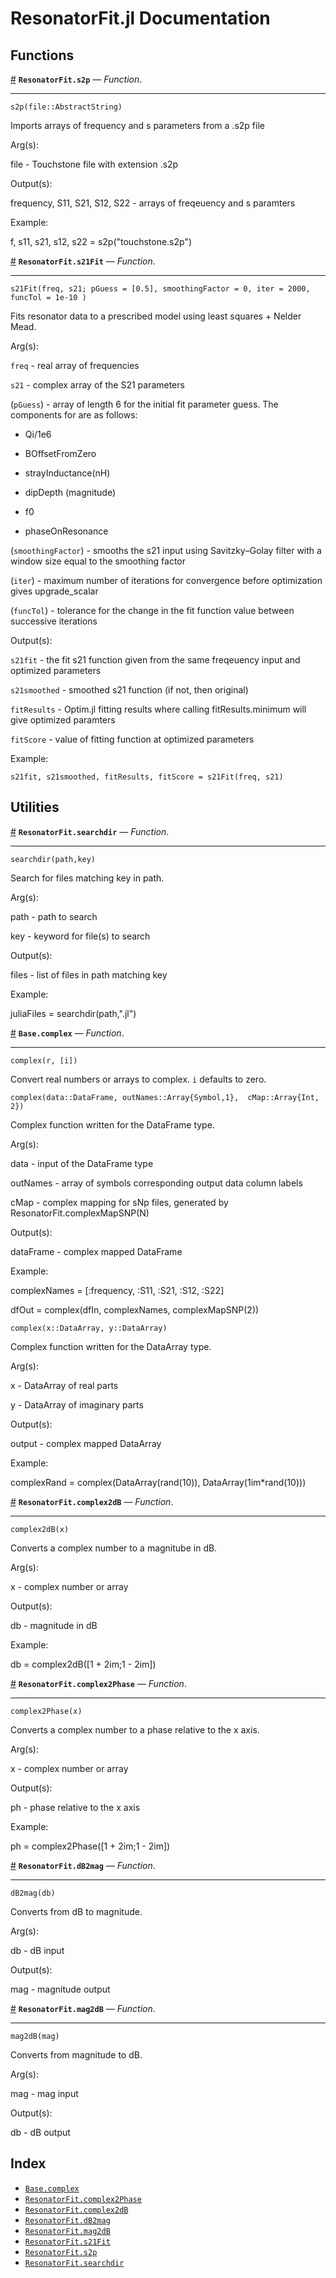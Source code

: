 
<a id='ResonatorFit.jl-Documentation-1'></a>

# ResonatorFit.jl Documentation


<a id='Functions-1'></a>

## Functions

<a id='ResonatorFit.s2p' href='#ResonatorFit.s2p'>#</a>
**`ResonatorFit.s2p`** &mdash; *Function*.

---


```
s2p(file::AbstractString)
```

Imports arrays of frequency and s parameters from a .s2p file

Arg(s):

file - Touchstone file with extension .s2p

Output(s):

frequency, S11, S21, S12, S22 - arrays of freqeuency and s paramters

Example:

f, s11, s21, s12, s22 = s2p("touchstone.s2p")

<a id='ResonatorFit.s21Fit' href='#ResonatorFit.s21Fit'>#</a>
**`ResonatorFit.s21Fit`** &mdash; *Function*.

---


```
s21Fit(freq, s21; pGuess = [0.5], smoothingFactor = 0, iter = 2000, funcTol = 1e-10 )
```

Fits resonator data to a prescribed model using least squares + Nelder Mead.

Arg(s):

`freq` - real array of frequencies

`s21` - complex array of the S21 parameters

(`pGuess`) - array of length 6 for the initial fit parameter guess. The components for are as follows:

  * Qi/1e6

  * BOffsetFromZero

  * strayInductance(nH)

  * dipDepth (magnitude)

  * f0

  * phaseOnResonance

(`smoothingFactor`) - smooths the s21 input using Savitzky–Golay filter with a window size equal to the smoothing factor

(`iter`) - maximum number of iterations for convergence before optimization gives upgrade_scalar

(`funcTol`) - tolerance for the change in the fit function value between successive iterations

Output(s):

`s21fit` - the fit s21 function given from the same freqeuency input and optimized parameters

`s21smoothed` - smoothed s21 function (if not, then original)

`fitResults` - Optim.jl fitting results where calling fitResults.minimum will give optimized paramters

`fitScore` - value of fitting function at optimized parameters

Example:

`s21fit, s21smoothed, fitResults, fitScore = s21Fit(freq, s21)`


<a id='Utilities-1'></a>

## Utilities

<a id='ResonatorFit.searchdir' href='#ResonatorFit.searchdir'>#</a>
**`ResonatorFit.searchdir`** &mdash; *Function*.

---


```
searchdir(path,key)
```

Search for files matching key in path.

Arg(s):

path - path to search

key - keyword for file(s) to search

Output(s):

files - list of files in path matching key

Example:

juliaFiles = searchdir(path,".jl")

<a id='Base.complex' href='#Base.complex'>#</a>
**`Base.complex`** &mdash; *Function*.

---


```
complex(r, [i])
```

Convert real numbers or arrays to complex. `i` defaults to zero.

```
complex(data::DataFrame, outNames::Array{Symbol,1},  cMap::Array{Int, 2})
```

Complex function written for the DataFrame type.

Arg(s):

data - input of the DataFrame type

outNames - array of symbols corresponding output data column labels

cMap - complex mapping for sNp files, generated by ResonatorFit.complexMapSNP(N)

Output(s):

dataFrame - complex mapped DataFrame

Example:

complexNames = [:frequency, :S11, :S21, :S12, :S22]

dfOut = complex(dfIn, complexNames, complexMapSNP(2))

```
complex(x::DataArray, y::DataArray)
```

Complex function written for the DataArray type.

Arg(s):

x - DataArray of real parts

y - DataArray of imaginary parts

Output(s):

output - complex mapped DataArray

Example:

complexRand = complex(DataArray(rand(10)), DataArray(1im*rand(10)))

<a id='ResonatorFit.complex2dB' href='#ResonatorFit.complex2dB'>#</a>
**`ResonatorFit.complex2dB`** &mdash; *Function*.

---


```
complex2dB(x)
```

Converts a complex number to a magnitube in dB.

Arg(s):

x - complex number or array

Output(s):

db - magnitude in dB

Example:

db = complex2dB([1 + 2im;1 - 2im])

<a id='ResonatorFit.complex2Phase' href='#ResonatorFit.complex2Phase'>#</a>
**`ResonatorFit.complex2Phase`** &mdash; *Function*.

---


```
complex2Phase(x)
```

Converts a complex number to a phase relative to the x axis.

Arg(s):

x - complex number or array

Output(s):

ph - phase relative to the x axis

Example:

ph = complex2Phase([1 + 2im;1 - 2im])

<a id='ResonatorFit.dB2mag' href='#ResonatorFit.dB2mag'>#</a>
**`ResonatorFit.dB2mag`** &mdash; *Function*.

---


```
dB2mag(db)
```

Converts from dB to magnitude.

Arg(s):

db - dB input

Output(s):

mag - magnitude output

<a id='ResonatorFit.mag2dB' href='#ResonatorFit.mag2dB'>#</a>
**`ResonatorFit.mag2dB`** &mdash; *Function*.

---


```
mag2dB(mag)
```

Converts from magnitude to dB.

Arg(s):

mag - mag input

Output(s):

db - dB output


<a id='Index-1'></a>

## Index

- [`Base.complex`](index.md#Base.complex)
- [`ResonatorFit.complex2Phase`](index.md#ResonatorFit.complex2Phase)
- [`ResonatorFit.complex2dB`](index.md#ResonatorFit.complex2dB)
- [`ResonatorFit.dB2mag`](index.md#ResonatorFit.dB2mag)
- [`ResonatorFit.mag2dB`](index.md#ResonatorFit.mag2dB)
- [`ResonatorFit.s21Fit`](index.md#ResonatorFit.s21Fit)
- [`ResonatorFit.s2p`](index.md#ResonatorFit.s2p)
- [`ResonatorFit.searchdir`](index.md#ResonatorFit.searchdir)
